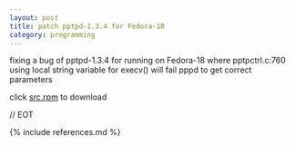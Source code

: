 ```yaml
---
layout: post
title: patch pptpd-1.3.4 for Fedora-18
category: programming
---
```


fixing a bug of pptpd-1.3.4 for running on Fedora-18
where pptpctrl.c:760 using local string variable for execv() will fail pppd to get correct parameters

click [src.rpm](/programs/pptpd-1.3.4-1.fc18.src.rpm) to download

// EOT

{% include references.md %}

